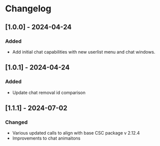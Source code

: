 # Changelog

## [1.0.0] - 2024-04-24

### Added
- Add initial chat capabilities with new userlist menu and chat windows.

## [1.0.1] - 2024-04-24

### Added
- Update chat removal id comparison


## [1.1.1] - 2024-07-02

### Changed
- Various updated calls to align with base CSC package v 2.12.4
- Improvements to chat animaitons
